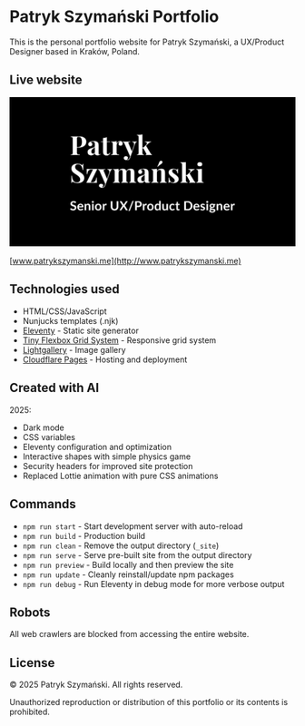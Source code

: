 # Patryk Szymański Portfolio

This is the personal portfolio website for Patryk Szymański, a UX/Product Designer based in Kraków, Poland.

## Live website

![Portfolio Preview](src/images/og-image.png)

[www.patrykszymanski.me](http://www.patrykszymanski.me)

## Technologies used

- HTML/CSS/JavaScript
- Nunjucks templates (.njk)
- [Eleventy](https://www.11ty.dev/) - Static site generator
- [Tiny Flexbox Grid System](https://pavellaptev.github.io/tiny-flexbox-grid-system/) - Responsive grid system
- [Lightgallery](https://www.lightgalleryjs.com/) - Image gallery
- [Cloudflare Pages](https://pages.cloudflare.com/) - Hosting and deployment

## Created with AI

2025:
- Dark mode
- CSS variables
- Eleventy configuration and optimization
- Interactive shapes with simple physics game
- Security headers for improved site protection
- Replaced Lottie animation with pure CSS animations

## Commands

- `npm run start` - Start development server with auto-reload
- `npm run build` - Production build
- `npm run clean` - Remove the output directory (`_site`)
- `npm run serve` - Serve pre-built site from the output directory
- `npm run preview` - Build locally and then preview the site
- `npm run update` - Cleanly reinstall/update npm packages
- `npm run debug` - Run Eleventy in debug mode for more verbose output

## Robots

All web crawlers are blocked from accessing the entire website.

## License

© 2025 Patryk Szymański. All rights reserved.

Unauthorized reproduction or distribution of this portfolio or its contents is prohibited.